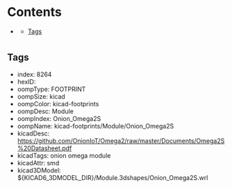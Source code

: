 



Contents
========

* [](#)
	* [Tags](#tags)

# 

## Tags

- index: 8264
- hexID: 
- oompType: FOOTPRINT
- oompSize: kicad
- oompColor: kicad-footprints
- oompDesc: Module
- oompIndex: Onion_Omega2S
- oompName: kicad-footprints/Module/Onion_Omega2S
- kicadDesc: https://github.com/OnionIoT/Omega2/raw/master/Documents/Omega2S%20Datasheet.pdf
- kicadTags: onion omega module
- kicadAttr: smd
- kicad3DModel: ${KICAD6_3DMODEL_DIR}/Module.3dshapes/Onion_Omega2S.wrl
